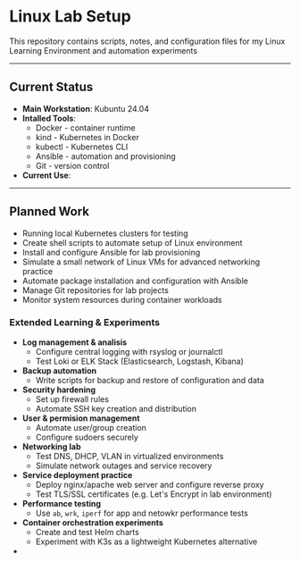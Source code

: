 # Linux Lab Setup

This repository contains scripts, notes, and configuration files for my Linux Learning Environment and automation experiments

---

## Current Status
- **Main Workstation**: Kubuntu 24.04
- **Intalled Tools**:
  - Docker - container runtime
  - kind - Kubernetes in Docker
  - kubectl - Kubernetes CLI
  - Ansible - automation and provisioning
  - Git - version control
- **Current Use**:
  

---

## Planned Work
- Running local Kubernetes clusters for testing
- Create shell scripts to automate setup of Linux environment
- Install and configure Ansible for lab provisioning
- Simulate a small network of Linux VMs for advanced networking practice
- Automate package installation and configuration with Ansible
- Manage Git repositories for lab projects
- Monitor system resources during container workloads

### Extended Learning & Experiments
- **Log management & analisis**
  - Configure central logging with rsyslog or journalctl
  - Test Loki or ELK Stack (Elasticsearch, Logstash, Kibana)
- **Backup automation**
  - Write scripts for backup and restore of configuration and data
- **Security hardening**
  - Set up firewall rules
  - Automate SSH key creation and distribution
- **User & permision management**
  - Automate user/group creation
  - Configure sudoers securely
- **Networking lab**
  - Test DNS, DHCP, VLAN in virtualized environments
  - Simulate network outages and service recovery
- **Service deployment practice**
  - Deploy nginx/apache web server and configure reverse proxy
  - Test TLS/SSL certificates (e.g. Let's Encrypt in lab environment)
- **Performance testing**
  - Use `ab`, `wrk`, `iperf` for app and netowkr performance tests
- **Container orchestration experiments**
  - Create and test Helm charts
  - Experiment with K3s as a lightweight Kubernetes alternative
- 